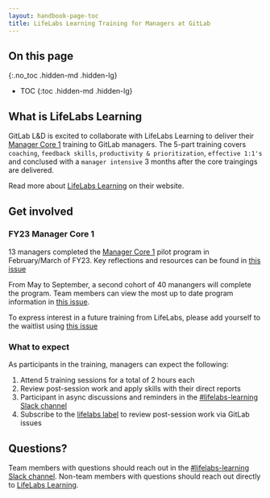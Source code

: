 ```yaml
---
layout: handbook-page-toc
title: LifeLabs Learning Training for Managers at GitLab
---
```


## On this page
{:.no_toc .hidden-md .hidden-lg}

- TOC
{:toc .hidden-md .hidden-lg}

## What is LifeLabs Learning

GitLab L&D is excited to collaborate with LifeLabs Learning to deliver their [Manager Core 1](https://lifelabslearning.com/companies/workshops/) training to GitLab managers. The 5-part training covers `coaching`, `feedback skills`, `productivity & prioritization`, `effective 1:1's` and conclused with a `manager intensive` 3 months after the core traingings are delivered. 

Read more about [LifeLabs Learning](https://lifelabslearning.com/) on their website.

## Get involved

### FY23 Manager Core 1 

13 managers completed the [Manager Core 1](https://drive.google.com/file/d/1MJmxjrMSSCq3lWOOks-vMnzdzPucI0jp/view) pilot program in February/March of FY23. Key reflections and resources can be found in [this issue](https://gitlab.com/gitlab-com/people-group/learning-development/general/-/issues/365)

From May to September, a second cohort of 40 manangers will complete the program. Team members can view the most up to date program information in [this issue](https://gitlab.com/gitlab-com/people-group/learning-development/training-curriculum/-/issues/60).

To express interest in a future training from LifeLabs, please add yourself to the waitlist using [this issue](https://gitlab.com/gitlab-com/people-group/learning-development/training-curriculum/-/issues/53)

### What to expect

As participants in the training, managers can expect the following:

1. Attend 5 training sessions for a total of 2 hours each
1. Review post-session work and apply skills with their direct reports
1. Participant in async discussions and reminders in the [#lifelabs-learning Slack channel](https://app.slack.com/client/T02592416/C036Y740SKY/thread/C5P8T9VQX-1587584276.009700)
1. Subscribe to the [lifelabs label](https://gitlab.com/gitlab-com/people-group/learning-development/training-curriculum/-/issues/?label_name%5B%5D=lifelabs) to review post-session work via GitLab issues


## Questions?

Team members with questions should reach out in the [#lifelabs-learning Slack channel](https://app.slack.com/client/T02592416/C036Y740SKY/thread/C5P8T9VQX-1587584276.009700). Non-team members with questions should reach out directly to [LifeLabs Learning](https://lifelabslearning.com/).





